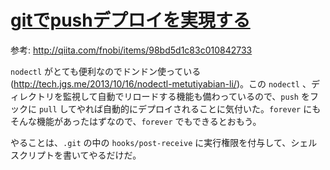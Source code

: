 # [gitでpushデプロイを実現する](/2013/10/25/gitdepushdepuroiwoshi-xian-suru.html)

参考: http://qiita.com/fnobi/items/98bd5d1c83c010842733

`nodectl` がとても便利なのでドンドン使っている(http://tech.jgs.me/2013/10/16/nodectl-metutiyabian-li/)。この `nodectl` 、ディレクトリを監視して自動でリロードする機能も備わっているので、`push` をフックに `pull` してやれば自動的にデプロイされることに気付いた。`forever` にもそんな機能があったはずなので、`forever` でもできるとおもう。

やることは、`.git` の中の `hooks/post-receive` に実行権限を付与して、シェルスクリプトを書いてやるだけだ。
